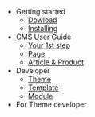 <!-- docs/_sidebar.md -->
* Getting started
  * [Dowload](https://github.com/Halcyon-Core/Halcyon-Core/releases)
  * [Installing](installing.md)
* CMS User Guide
  * [Your 1st step](firststep.md)
  * [Page](page.md)
  * [Article & Product](article-and-product.md)
* Developer
  * [Theme](theme.md)
  * [Template](template.md)
  * [Module](module.md)
* For Theme developer